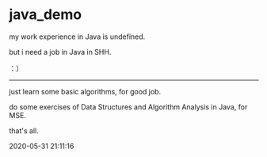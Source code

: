# java_demo
my work experience in Java is undefined.

but i need a job in Java in SHH.

：）



------

just learn some basic algorithms, for good job.

do some exercises of Data Structures and Algorithm Analysis in Java, for MSE.

that's all.

2020-05-31 21:11:16

